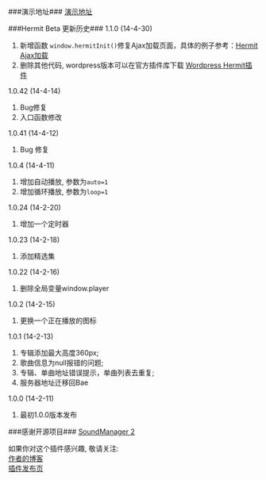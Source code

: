 ###演示地址###
[演示地址](http://mufeng.me/hermit-for-wordpress.html "Hermit 演示地址 ")


###Hermit Beta 更新历史###
1.1.0 (14-4-30)  
1. 新增函数 <code>window.hermitInit()</code>修复Ajax加载页面，具体的例子参考：[Hermit Ajax加载](http://imufeng.github.io/hermit-ajax.html "Hermit Ajax加载")  
2. 删除其他代码, wordpress版本可以在官方插件库下载 [Wordpress Hermit插件](https://wordpress.org/plugins/hermit/ "Wordpress Hermit插件")


1.0.42 (14-4-14)  
1. Bug修复  
2. 入口函数修改  

1.0.41 (14-4-12)  
1. Bug 修复  

1.0.4 (14-4-11)  
1. 增加自动播放, 参数为`auto=1`  
2. 增加循环播放, 参数为`loop=1`

1.0.24 (14-2-20)  
1. 增加一个定时器

1.0.23 (14-2-18)  
1. 添加精选集

1.0.22 (14-2-16)  
1. 删除全局变量window.player

1.0.2  (14-2-15)  
1.  更换一个正在播放的图标

1.0.1  (14-2-13)  
1.  专辑添加最大高度360px;  
2.  歌曲信息为null报错的问题;  
3.  专辑、单曲地址错误提示，单曲列表去重复;  
4.  服务器地址迁移回Bae

1.0.0  (14-2-11)  
1.  最初1.0.0版本发布


###感谢开源项目###
[SoundManager 2](https://github.com/scottschiller/SoundManager2 "SoundManager 2")


如果你对这个插件感兴趣, 敬请关注:  
[作者的博客](http://mufeng.me/ "作者的博客")  
[插件发布页](http://mufeng.me/hermit-for-wordpress.html "插件发布页")
